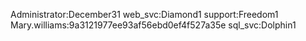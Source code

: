 Administrator:December31
web_svc:Diamond1
support:Freedom1
Mary.williams:9a3121977ee93af56ebd0ef4f527a35e
sql_svc:Dolphin1